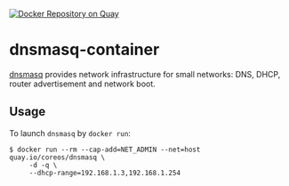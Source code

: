 [![Docker Repository on Quay](https://quay.io/repository/cybozu/dnsmasq/status "Docker Repository on Quay")](https://quay.io/repository/cybozu/dnsmasq)

dnsmasq-container
==============

[dnsmasq](http://www.thekelleys.org.uk/dnsmasq/doc.html) provides network infrastructure for small networks: DNS, DHCP, router advertisement and network boot.

Usage
-----

To launch `dnsmasq` by `docker run`:

    $ docker run --rm --cap-add=NET_ADMIN --net=host quay.io/coreos/dnsmasq \
         -d -q \
         --dhcp-range=192.168.1.3,192.168.1.254
